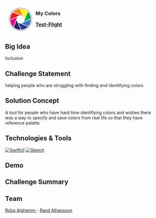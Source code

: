 <!-- PROJECT LOGO -->

<div>

<h3><img align="left" width="100" height="100" src="App_Icon.jpeg"> <br/> My Colors <br/>

<a href="">Test-Flight</a> <br/> <br/> </h3>   

 </div>   

## Big Idea
Inclusion

## Challenge Statement
helping people who are struggling with finding and identifying colors

## Solution Concept
A tool for people who have hard time identifying colors and wishes there was a way to specify and save colors from real life so that they have reference palette

## Technologies & Tools
[![SwiftUI][SwiftUI-img]][SwiftUI-url]   [![Sketch][Sketch-img]][Sketch-url]  

## Demo

## Challenge Summary


## Team

<a href="https://www.linkedin.com/in/roba-alghanmi-181224205/">Roba Alghanmi </a> - 
<a href="https://www.linkedin.com/in/rand-alhassoun-b067b91a3/">Rand Alhassoun </a>

<!-- MARKDOWN LINKS & IMAGES -->

<!-- https://www.markdownguide.org/basic-syntax/#reference-style-links -->

[SwiftUI-img]: https://img.shields.io/badge/-SwiftUI-blue

[SwiftUI-url]: https://developer.apple.com/xcode/swiftui/

[Sketch-img]: https://img.shields.io/badge/-Sketch-yellow

[Sketch-url]: https://www.sketch.com

